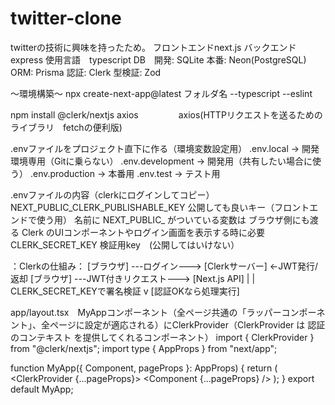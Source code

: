 # twitter-clone
twitterの技術に興味を持ったため。
フロントエンドnext.js バックエンドexpress 
使用言語　typescript
DB　開発: SQLite 本番: Neon(PostgreSQL)
ORM: Prisma
認証: Clerk
型検証: Zod

～環境構築～
npx create-next-app@latest フォルダ名 --typescript --eslint

npm install @clerk/nextjs axios 　　　　
axios(HTTPリクエストを送るためのライブラリ　fetchの便利版)

.envファイルをプロジェクト直下に作る（環境変数設定用）
.env.local
→ 開発環境専用（Gitに乗らない）
.env.development
→ 開発用（共有したい場合に使う）
.env.production
→ 本番用
.env.test
→ テスト用

.envファイルの内容（clerkにログインしてコピー）
NEXT_PUBLIC_CLERK_PUBLISHABLE_KEY
公開しても良いキー（フロントエンドで使う用）
名前に NEXT_PUBLIC_ がついている変数は ブラウザ側にも渡る
Clerk のUIコンポーネントやログイン画面を表示する時に必要
CLERK_SECRET_KEY
検証用key　(公開してはいけない）

：Clerkの仕組み：
[ブラウザ] ---ログイン---> [Clerkサーバー]
      ←JWT発行/返却
[ブラウザ] ---JWT付きリクエスト---> [Next.js API]
                                      |
                                      | CLERK_SECRET_KEYで署名検証
                                      v
                                [認証OKなら処理実行]

app/layout.tsx　MyAppコンポーネント（全ページ共通の「ラッパーコンポーネント」、全ページに設定が適応される）にClerkProvider（ClerkProvider は 認証のコンテキスト を提供してくれるコンポーネント）
import { ClerkProvider } from "@clerk/nextjs";
import type { AppProps } from "next/app";

function MyApp({ Component, pageProps }: AppProps) {
  return (
    <ClerkProvider {...pageProps}>
      <Component {...pageProps} />
    </ClerkProvider>
  );
}
export default MyApp;



